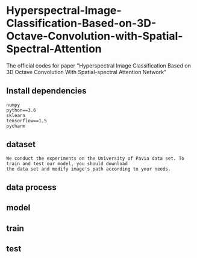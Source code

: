 # Hyperspectral-Image-Classification-Based-on-3D-Octave-Convolution-with-Spatial-Spectral-Attention
The official codes for paper "Hyperspectral Image Classification Based on 3D Octave Convolution With Spatial-spectral Attention Network"
## Install dependencies
    numpy
    python==3.6
    sklearn
    tensorflow==1.5
    pycharm
## dataset
    We conduct the experiments on the University of Pavia data set. To train and test our model, you should download 
    the data set and modify image's path according to your needs.
## data process 
## model
## train
## test
